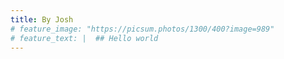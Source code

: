 ```yaml
---
title: By Josh
# feature_image: "https://picsum.photos/1300/400?image=989"
# feature_text: |  ## Hello world
---
```




